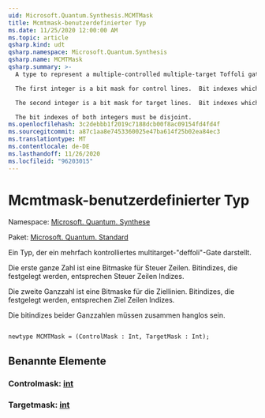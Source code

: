 ```yaml
---
uid: Microsoft.Quantum.Synthesis.MCMTMask
title: Mcmtmask-benutzerdefinierter Typ
ms.date: 11/25/2020 12:00:00 AM
ms.topic: article
qsharp.kind: udt
qsharp.namespace: Microsoft.Quantum.Synthesis
qsharp.name: MCMTMask
qsharp.summary: >-
  A type to represent a multiple-controlled multiple-target Toffoli gate.

  The first integer is a bit mask for control lines.  Bit indexes which are set correspond to control line indexes.

  The second integer is a bit mask for target lines.  Bit indexes which are set correspond to target line indexes.

  The bit indexes of both integers must be disjoint.
ms.openlocfilehash: 3c2debbb1f2019c7188dcb00f8ac09154fd4fd4f
ms.sourcegitcommit: a87c1aa8e7453360025e47ba614f25b02ea84ec3
ms.translationtype: MT
ms.contentlocale: de-DE
ms.lasthandoff: 11/26/2020
ms.locfileid: "96203015"
---
```

# <a name="mcmtmask-user-defined-type"></a>Mcmtmask-benutzerdefinierter Typ

Namespace: [Microsoft. Quantum. Synthese](xref:Microsoft.Quantum.Synthesis)

Paket: [Microsoft. Quantum. Standard](https://nuget.org/packages/Microsoft.Quantum.Standard)


Ein Typ, der ein mehrfach kontrolliertes multitarget-"deffoli"-Gate darstellt.

Die erste ganze Zahl ist eine Bitmaske für Steuer Zeilen.  Bitindizes, die festgelegt werden, entsprechen Steuer Zeilen Indizes.

Die zweite Ganzzahl ist eine Bitmaske für die Ziellinien.  Bitindizes, die festgelegt werden, entsprechen Ziel Zeilen Indizes.

Die bitindizes beider Ganzzahlen müssen zusammen hanglos sein.

```qsharp

newtype MCMTMask = (ControlMask : Int, TargetMask : Int);
```



## <a name="named-items"></a>Benannte Elemente

### <a name="controlmask--int"></a>Controlmask: [int](xref:microsoft.quantum.lang-ref.int)


### <a name="targetmask--int"></a>Targetmask: [int](xref:microsoft.quantum.lang-ref.int)

